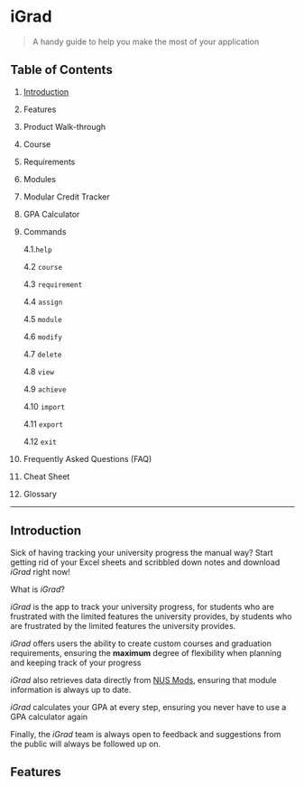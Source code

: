 # iGrad 
> A handy guide to help you make the most of your application

## Table of Contents

1. [Introduction](#Introduction)
2. Features
3. Product Walk-through
4. Course
5. Requirements
6. Modules
7. Modular Credit Tracker
8. GPA Calculator
9. Commands
    
    4.1.`help`
    
    4.2 `course`
    
    4.3 `requirement`
    
    4.4 `assign`
    
    4.5 `module`
  
    4.6 `modify`
  
    4.7 `delete`
  
    4.8 `view`
  
    4.9 `achieve`
  
    4.10 `import`
  
    4.11 `export`
  
    4.12 `exit`
   
10. Frequently Asked Questions (FAQ)
11. Cheat Sheet
12. Glossary

---

## Introduction

Sick of having tracking your university progress the manual way? 
Start getting rid of your Excel sheets and scribbled down notes and download *iGrad* right now!

What is *iGrad*? 

*iGrad* is the app to track your university progress, for students who are frustrated with the
limited features the university provides, by students who are frustrated by the limited
features the university provides. 

*iGrad* offers users the ability to create custom courses and graduation requirements,
ensuring the **maximum** degree of flexibility when planning and keeping track of your progress

*iGrad* also retrieves data directly from [NUS Mods](https://www.nusmods.com), ensuring that module
information is always up to date.

*iGrad* calculates your GPA at every step, ensuring you never have to use a GPA calculator again

Finally, the *iGrad* team is always open to feedback and suggestions from the public will always be followed up on.

## Features  
